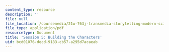 ```yaml
---
content_type: resource
description: ''
file: null
file_location: /coursemedia/21w-763j-transmedia-storytelling-modern-science-fiction-spring-2014/bcd01076decd9183cb57a295d7acaeab_MIT21W_763JS14_Session_5.pdf
file_type: application/pdf
resourcetype: Document
title: 'Session 5: Building the Characters'
uid: bcd01076-decd-9183-cb57-a295d7acaeab
---
```

